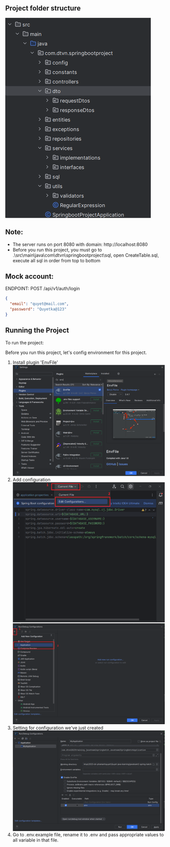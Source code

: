 ## Project folder structure
<img src="appendix/folder_structure.png">

## Note:
- The server runs on port 8080 with domain: http://localhost:8080
- Before you run this project, you must go to .\src\main\java\com\dtvn\springbootproject\sql, open CreateTable.sql, execute all sql in order from top to bottom

## Mock account:

ENDPOINT: POST /api/v1/auth/login
```json
{
  "email": "quyet@mail.com",
  "password": "Quyetka@123"
}
```

## Running the Project
To run the project:

Before you run this project, let's config environment for this project.
1. Install plugin 'EnvFile'
   <img src="appendix/env_config_manual/step1.png">
2. Add configuration
   <img src="appendix/env_config_manual/step2.png">
   <img src="appendix/env_config_manual/step3.png">
3. Setting for configuration we've just created
   <img src="appendix/env_config_manual/step4.png">
4. Go to .env.example file, rename it to .env and pass appropriate values to all variable in that file.
